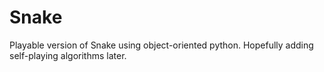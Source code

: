 # Snake
Playable version of Snake using object-oriented python. Hopefully adding self-playing algorithms later.
